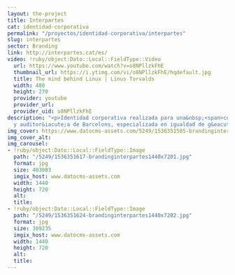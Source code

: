 ```yaml
---
layout: the-project
title: Interpartes
cat: identidad-corporativa
permalink: "/proyectos/identidad-corporativa/interpartes"
slug: interpartes
sector: Branding
link: http://interpartes.cat/es/
video: !ruby/object:Dato::Local::FieldType::Video
  url: https://www.youtube.com/watch?v=o8NPllzkFhE
  thumbnail_url: https://i.ytimg.com/vi/o8NPllzkFhE/hqdefault.jpg
  title: The mind behind Linux | Linus Torvalds
  width: 480
  height: 270
  provider: youtube
  provider_url: 
  provider_uid: o8NPllzkFhE
description: "<p>Identidad corporativa realizada para una&nbsp;<span>consultor&iacute;a
  y auditor&iacute;a de Barcelons, especializada en igualdad de g&eacute;nero.</span></p>"
img_cover: https://www.datocms-assets.com/5249/1536351585-brandinginterpartes350x350.jpg
img_cover_alt: 
img_carousel:
- !ruby/object:Dato::Local::FieldType::Image
  path: "/5249/1536351617-brandinginterpartes1440x7201.jpg"
  format: jpg
  size: 403083
  imgix_host: www.datocms-assets.com
  width: 1440
  height: 720
  alt: 
  title: 
- !ruby/object:Dato::Local::FieldType::Image
  path: "/5249/1536351624-brandinginterpartes1440x7202.jpg"
  format: jpg
  size: 309235
  imgix_host: www.datocms-assets.com
  width: 1440
  height: 720
  alt: 
  title: 
---
```


